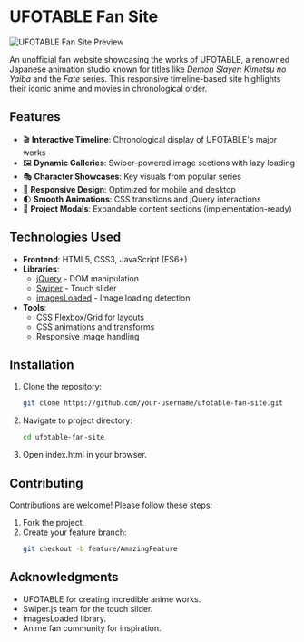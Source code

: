 # UFOTABLE Fan Site

![UFOTABLE Fan Site Preview](./assets/images/timeline/Ufotable_logo.svg.png)

An unofficial fan website showcasing the works of UFOTABLE, a renowned Japanese animation studio known for titles like *Demon Slayer: Kimetsu no Yaiba* and the *Fate* series. This responsive timeline-based site highlights their iconic anime and movies in chronological order.

## Features

- 🎬 **Interactive Timeline**: Chronological display of UFOTABLE's major works
- 🖼️ **Dynamic Galleries**: Swiper-powered image sections with lazy loading
- 🎭 **Character Showcases**: Key visuals from popular series
- 📱 **Responsive Design**: Optimized for mobile and desktop
- 🌓 **Smooth Animations**: CSS transitions and jQuery interactions
- 📅 **Project Modals**: Expandable content sections (implementation-ready)

## Technologies Used

- **Frontend**: HTML5, CSS3, JavaScript (ES6+)
- **Libraries**: 
  - [jQuery](https://jquery.com/) - DOM manipulation
  - [Swiper](https://swiperjs.com/) - Touch slider
  - [imagesLoaded](https://imagesloaded.desandro.com/) - Image loading detection
- **Tools**: 
  - CSS Flexbox/Grid for layouts
  - CSS animations and transforms
  - Responsive image handling

## Installation

1. Clone the repository:
   ```bash
   git clone https://github.com/your-username/ufotable-fan-site.git
2. Navigate to project directory:
   ```bash
   cd ufotable-fan-site
3. Open index.html in your browser.

## Contributing

Contributions are welcome! Please follow these steps:

1. Fork the project.
2. Create your feature branch:
   ```bash
   git checkout -b feature/AmazingFeature

## Acknowledgments

- UFOTABLE for creating incredible anime works.
- Swiper.js team for the touch slider.
- imagesLoaded library.
- Anime fan community for inspiration.
